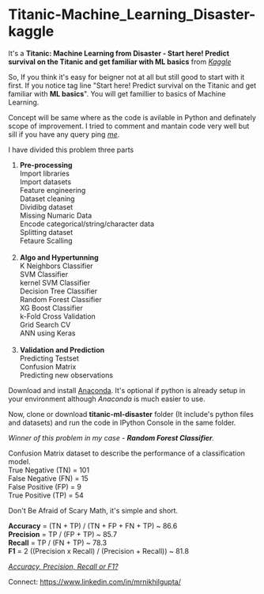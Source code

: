 # Titanic-Machine_Learning_Disaster-kaggle

It's a <b>Titanic: Machine Learning from Disaster - Start here! Predict survival on the Titanic and get familiar with ML basics</b> from *<a href="https://www.kaggle.com/c/titanic" target="_blank" rel="noopener noreferrer">Kaggle</a>* 

So, If you think it's easy for beigner not at all but still good to start with it first. If you notice tag line "Start here! Predict survival on the Titanic and get familiar with <b>ML basics</b>". You will get famillier to basics of Machine Learning.

Concept will be same where as the code is avilable in Python and definately scope of improvement. I tried to comment and mantain code very well but sill if you have any query ping *<a href="https://www.linkedin.com/in/mrnikhilgupta/" target="_blank" rel="noopener noreferrer">me</a>*.

I have divided this problem three parts<br>
1. <b>Pre-processing</b><br>
   Import libraries<br>
   Import datasets<br>
   Feature engineering<br>
   Dataset cleaning<br>
   Dividibg dataset<br>
   Missing Numaric Data<br>
   Encode categorical/string/character data<br>
   Splitting dataset<br>
   Fetaure Scalling<br><br>
2. <b>Algo and Hypertunning</b><br>
   K Neighbors Classifier<br>
   SVM Classifier<br>
   kernel SVM Classifier<br>
   Decision Tree Classifier<br>
   Random Forest Classifier<br>
   XG Boost Classifier<br>
   k-Fold Cross Validation<br>
   Grid Search CV<br>
   ANN using Keras<br><br>
3. <b>Validation and Prediction</b><br>
   Predicting Testset<br>
   Confusion Matrix<br>
   Predicting new observations<br>
   
Download and install <a href="https://www.anaconda.com/download/" target="_blank" rel="noopener noreferrer">Anaconda</a>. It's optional if python is already setup in your environment although *Anaconda* is much easier to use.

Now, clone or download <b>titanic-ml-disaster</b> folder (It include's python files and datasets) and run the code in IPython Console in the same folder.

*Winner of this problem in my case - <b>Random Forest Classifier</b>.*

Confusion Matrix dataset to describe the performance of a classification model.<br>
<b></b>True Negative (TN) = 101<br>
<b></b>False Negative (FN) = 15<br>
<b></b>False Positive (FP) = 9<br>
<b></b>True Positive (TP) = 54<br>

Don't Be Afraid of Scary Math, it's simple and short.

<b>Accuracy</b> = (TN + TP) / (TN + FP + FN + TP) ~ 86.6<br>
<b>Precision</b> = TP / (FP + TP) ~ 85.7<br>
<b>Recall</b> = TP / (FN + TP) ~ 78.3<br>
<b>F1</b> = 2 ((Precision x Recall) / (Precision + Recall)) ~ 81.8<br>

*<a href="https://towardsdatascience.com/accuracy-precision-recall-or-f1-331fb37c5cb9" target="_blank" rel="noopener noreferrer">Accuracy, Precision, Recall or F1?</a>* 

Connect: https://www.linkedin.com/in/mrnikhilgupta/
